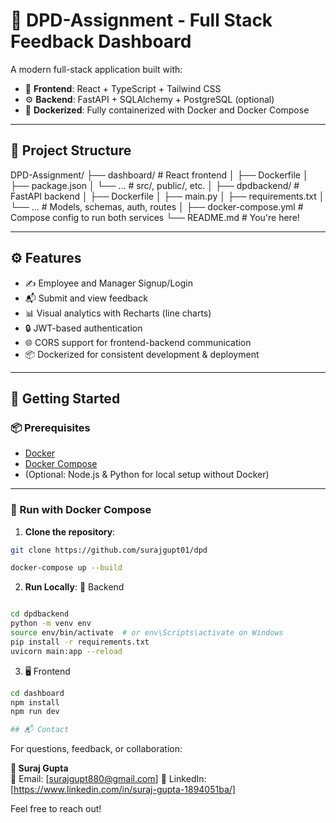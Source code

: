 # 🚀 DPD-Assignment - Full Stack Feedback Dashboard

A modern full-stack application built with:

- 🔧 **Frontend**: React + TypeScript + Tailwind CSS
- ⚙️ **Backend**: FastAPI + SQLAlchemy + PostgreSQL (optional)
- 🐳 **Dockerized**: Fully containerized with Docker and Docker Compose

---

## 📁 Project Structure

DPD-Assignment/
├── dashboard/             # React frontend
│   ├── Dockerfile
│   ├── package.json
│   └── ...                # src/, public/, etc.
│
├── dpdbackend/            # FastAPI backend
│   ├── Dockerfile
│   ├── main.py
│   ├── requirements.txt
│   └── ...                # Models, schemas, auth, routes
│
├── docker-compose.yml     # Compose config to run both services
└── README.md              # You're here!


---

## ⚙️ Features

- ✍️ Employee and Manager Signup/Login
- 📬 Submit and view feedback
- 📊 Visual analytics with Recharts (line charts)
- 🔒 JWT-based authentication
- 🌐 CORS support for frontend-backend communication
- 📦 Dockerized for consistent development & deployment

---

## 🚀 Getting Started



### 📦 Prerequisites



- [Docker](https://www.docker.com/)
- [Docker Compose](https://docs.docker.com/compose/)
- (Optional: Node.js & Python for local setup without Docker)

---

### 🐳 Run with Docker Compose

1. **Clone the repository**:

```bash
git clone https://github.com/surajgupt01/dpd

docker-compose up --build

```
2. **Run Locally**:
🧠 Backend
```bash

cd dpdbackend
python -m venv env
source env/bin/activate  # or env\Scripts\activate on Windows
pip install -r requirements.txt
uvicorn main:app --reload
```
3. 🖥️ Frontend
```bash
cd dashboard
npm install
npm run dev

## 📬 Contact
```
For questions, feedback, or collaboration:

**👤 Suraj Gupta**  
📧 Email: [surajgupt880@gmail.com] 
🔗 LinkedIn: [https://www.linkedin.com/in/suraj-gupta-1894051ba/]


Feel free to reach out!





